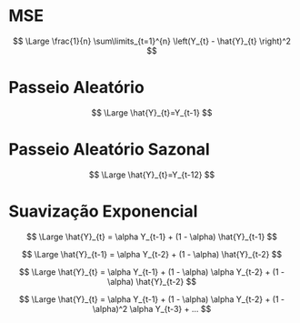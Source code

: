# MSE

$$
\Large \frac{1}{n} \sum\limits_{t=1}^{n} \left(Y_{t} - \hat{Y}_{t} \right)^2
$$

# Passeio Aleatório
$$
\Large \hat{Y}_{t}=Y_{t-1}
$$

# Passeio Aleatório Sazonal
$$
\Large \hat{Y}_{t}=Y_{t-12}
$$

# Suavização Exponencial

$$
\Large \hat{Y}_{t} = \alpha Y_{t-1} + (1 - \alpha) \hat{Y}_{t-1} 
$$

$$
\Large \hat{Y}_{t-1} = \alpha Y_{t-2} + (1 - \alpha) \hat{Y}_{t-2} 
$$

$$
\Large \hat{Y}_{t} = \alpha Y_{t-1} + (1 - \alpha) \alpha Y_{t-2} + (1 - \alpha) \hat{Y}_{t-2} 
$$

$$
\Large \hat{Y}_{t} = \alpha Y_{t-1} + (1 - \alpha) \alpha Y_{t-2} + (1 - \alpha)^2 \alpha Y_{t-3} + ...
$$